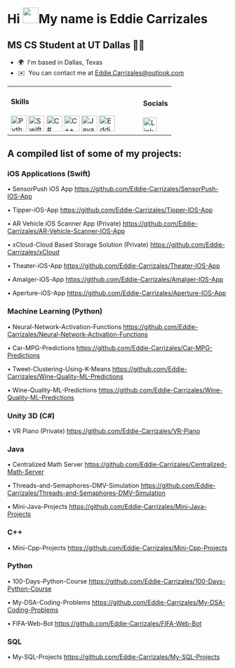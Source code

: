 Hi <img src="https://user-images.githubusercontent.com/18350557/176309783-0785949b-9127-417c-8b55-ab5a4333674e.gif" width="36" height="36" />My name is Eddie Carrizales
========================================================================================================================================

MS CS Student at UT Dallas 👨‍💻
--------------------------------

*   🌍  I'm based in Dallas, Texas
*   ✉️  You can contact me at [Eddie.Carrizales@outlook.com](mailto:Eddie.Carrizales@outlook.com)

<table style="border-collapse: collapse; width: 100%; border: 0; border-spacing: 0;">
  <tr>
    <td style="border: 0; padding-right: 20px;">

#### Skills

<p align="left" style="margin: 0;">
  <a href="https://www.python.org/" target="_blank" rel="noreferrer"><img src="https://raw.githubusercontent.com/danielcranney/readme-generator/main/public/icons/skills/python-colored.svg" width="36" height="36" alt="Python" /></a>
  <a href="https://developer.apple.com/swift/" target="_blank" rel="noreferrer"><img src="https://raw.githubusercontent.com/danielcranney/readme-generator/main/public/icons/skills/swift-colored.svg" width="36" height="36" alt="Swift" /></a>
  <a href="https://docs.microsoft.com/en-us/dotnet/csharp/" target="_blank" rel="noreferrer"><img src="https://raw.githubusercontent.com/danielcranney/readme-generator/main/public/icons/skills/csharp-colored.svg" width="36" height="36" alt="C#" /></a>
  <a href="https://docs.microsoft.com/en-us/cpp/?view=msvc-170" target="_blank" rel="noreferrer"><img src="https://raw.githubusercontent.com/danielcranney/readme-generator/main/public/icons/skills/cplusplus-colored.svg" width="36" height="36" alt="C++" /></a>
  <a href="https://www.oracle.com/java/" target="_blank" rel="noreferrer"><img src="https://raw.githubusercontent.com/danielcranney/readme-generator/main/public/icons/skills/java-colored.svg" width="36" height="36" alt="Java" /></a>
  <a href="https://www.r-project.org/" target="_blank" rel="noreferrer"><img src="https://raw.githubusercontent.com/danielcranney/readme-generator/main/public/icons/skills/rlang-colored.svg" width="36" height="36" alt="Eddie's GIF" /></a>
</p>

</td>
<td style="width: 20px; border: 0;"></td> <!-- Empty cell for spacing -->
<td style="border: 0;">

#### Socials

<p align="left" style="margin: 0;">
  <a href="https://www.linkedin.com/in/eddiecarrizales/" target="_blank" rel="noreferrer"><img src="https://raw.githubusercontent.com/danielcranney/readme-generator/main/public/icons/socials/linkedin.svg" width="32" height="32" alt="LinkedIn" /></a>
</p>

</td>
</tr>
</table>
                    
A compiled list of some of my projects:
--------------------------------

### iOS Applications (Swift)

•	SensorPush iOS App
https://github.com/Eddie-Carrizales/SensorPush-IOS-App

•	Tipper-iOS-App
https://github.com/Eddie-Carrizales/Tipper-IOS-App

•	AR Vehicle iOS Scanner App (Private)
https://github.com/Eddie-Carrizales/AR-Vehicle-Scanner-IOS-App

•	xCloud-Cloud Based Storage Solution (Private)
https://github.com/Eddie-Carrizales/xCloud

•	Theater-iOS-App
https://github.com/Eddie-Carrizales/Theater-IOS-App

•	Amalger-iOS-App
https://github.com/Eddie-Carrizales/Amalger-IOS-App

•	Aperture-iOS-App
https://github.com/Eddie-Carrizales/Aperture-IOS-App

### Machine Learning (Python)

•	Neural-Network-Activation-Functions
https://github.com/Eddie-Carrizales/Neural-Network-Activation-Functions

•	Car-MPG-Predictions
https://github.com/Eddie-Carrizales/Car-MPG-Predictions

•	Tweet-Clustering-Using-K-Means
https://github.com/Eddie-Carrizales/Wine-Quality-ML-Predictions

•	Wine-Quality-ML-Predictions
https://github.com/Eddie-Carrizales/Wine-Quality-ML-Predictions

### Unity 3D (C#)

•	VR Piano (Private)
https://github.com/Eddie-Carrizales/VR-Piano

### Java

•	Centralized Math Server
https://github.com/Eddie-Carrizales/Centralized-Math-Server

•	Threads-and-Semaphores-DMV-Simulation
https://github.com/Eddie-Carrizales/Threads-and-Semaphores-DMV-Simulation

•	Mini-Java-Projects
https://github.com/Eddie-Carrizales/Mini-Java-Projects

### C++

•	Mini-Cpp-Projects
https://github.com/Eddie-Carrizales/Mini-Cpp-Projects

### Python

•	100-Days-Python-Course
https://github.com/Eddie-Carrizales/100-Days-Python-Course

•	My-DSA-Coding-Problems
https://github.com/Eddie-Carrizales/My-DSA-Coding-Problems

•	FIFA-Web-Bot
https://github.com/Eddie-Carrizales/FIFA-Web-Bot

### SQL

•	My-SQL-Projects
https://github.com/Eddie-Carrizales/My-SQL-Projects
